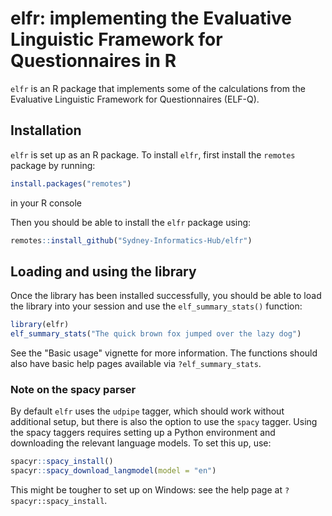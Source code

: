 # elfr: implementing the Evaluative Linguistic Framework for Questionnaires in R

`elfr` is an R package that implements some of the calculations from
the Evaluative Linguistic Framework for Questionnaires (ELF-Q).

## Installation

`elfr` is set up as an R package. To install `elfr`, first install the
`remotes` package by running:

```r
install.packages("remotes")
```

in your R console

Then you should be able to install the `elfr` package using:

```r
remotes::install_github("Sydney-Informatics-Hub/elfr")
```

## Loading and using the library

Once the library has been installed successfully, you should be
able to load the library into your session and use the
`elf_summary_stats()` function:

```r
library(elfr)
elf_summary_stats("The quick brown fox jumped over the lazy dog")
```

See the "Basic usage" vignette for more information. The functions
should also have basic help pages available via `?elf_summary_stats`.

### Note on the spacy parser

By default `elfr` uses the `udpipe` tagger, which should work without additional
setup, but there is also the option to use the `spacy` tagger. Using
the spacy taggers requires setting up a Python environment and downloading
the relevant language models. To set this up, use:

```r
spacyr::spacy_install()
spacyr::spacy_download_langmodel(model = "en")
```

This might be tougher to set up on Windows: see the help page
at `?spacyr::spacy_install`.
